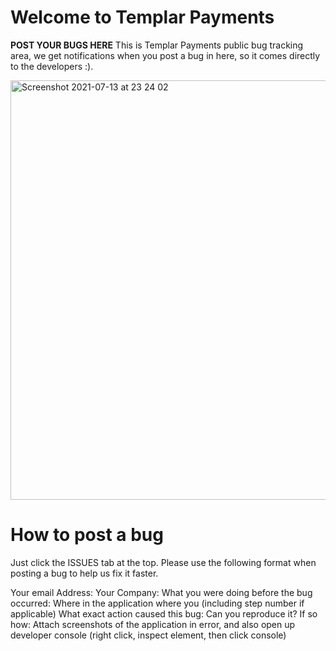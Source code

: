 # Welcome to Templar Payments

**POST YOUR BUGS HERE**
This is Templar Payments public bug tracking area, we get notifications when you post a bug in here, so it comes directly to the developers :).

<img width="671" alt="Screenshot 2021-07-13 at 23 24 02" src="https://user-images.githubusercontent.com/17186852/125532923-d3111c99-87f1-43ae-b521-efda38ca973b.png">

# How to post a bug
Just click the ISSUES tab at the top.
Please use the following format when posting a bug to help us fix it faster.

Your email Address:
Your Company:
What you were doing before the bug occurred: 
Where in the application where you (including step number if applicable)
What exact action caused this bug:
Can you reproduce it? If so how:
Attach screenshots of the application in error, and also open up developer console (right click, inspect element, then click console)
